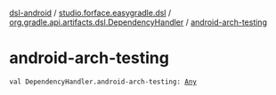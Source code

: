 [dsl-android](../../index.md) / [studio.forface.easygradle.dsl](../index.md) / [org.gradle.api.artifacts.dsl.DependencyHandler](index.md) / [android-arch-testing](./android-arch-testing.md)

# android-arch-testing

`val DependencyHandler.android-arch-testing: `[`Any`](https://kotlinlang.org/api/latest/jvm/stdlib/kotlin/-any/index.html)